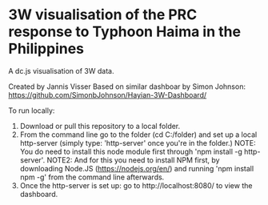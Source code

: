 3W visualisation of the PRC response to Typhoon Haima in the Philippines
==============

A dc.js visualisation of 3W data.

Created by Jannis Visser
Based on similar dashboar by Simon Johnson: https://github.com/SimonbJohnson/Hayian-3W-Dashboard/

To run locally: 
1. Download or pull this repository to a local folder. 
2. From the command line go to the folder (cd C:/folder) and set up a local http-server (simply type: 'http-server' once you're in the folder.)
NOTE: You do need to install this node module first through 'npm install -g http-server'. 
NOTE2: And for this you need to install NPM first, by downloading Node.JS (https://nodejs.org/en/) and running 'npm install npm -g' from  the command line afterwards.
3. Once the http-server is set up: go to http://localhost:8080/ to view the dashboard.
